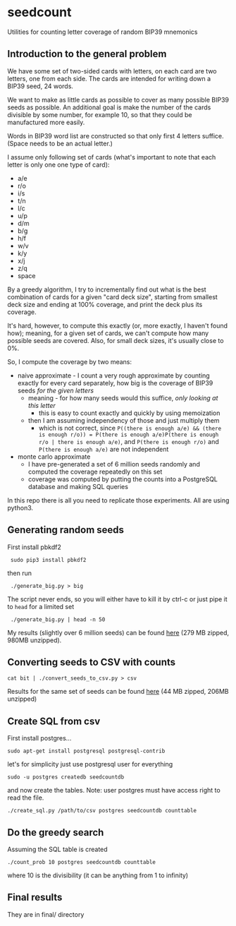 # seedcount
Utilities for counting letter coverage of random BIP39 mnemonics 

Introduction to the general problem
---

We have some set of two-sided cards with letters, on each card are two letters, one from each side. The cards are intended for writing down a BIP39 seed, 24 words.

We want to make as little cards as possible to cover as many possible BIP39 seeds as possible. An additional goal is make the number of the cards divisible by some number, for example 10, so that they could be manufactured more easily.

Words in BIP39 word list are constructed so that only first 4 letters suffice. (Space needs to be an actual letter.)

I assume only following set of cards (what's important to note that each letter is only one one type of card):

* a/e
* r/o
* i/s
* t/n
* l/c
* u/p
* d/m
* b/g
* h/f
* w/v
* k/y
* x/j
* z/q
* space 

By a greedy algorithm, I try to incrementally find out what is the best combination of cards for a given "card deck size", starting from smallest deck size and ending at 100% coverage, and print the deck plus its coverage.

It's hard, however, to compute this exactly (or, more exactly, I haven't found how); meaning, for a given set of cards, we can't compute how many possible seeds are covered. Also, for small deck sizes, it's usually close to 0%.

So, I compute the coverage by two means:

* naive approximate - I count a very rough approximate by counting exactly for every card separately, how big is the coverage of BIP39 seeds *for the given letters*
  * meaning - for how many seeds would this suffice, *only looking at this letter*
    * this is easy to count exactly and quickly by using memoization
  * then I am assuming independency of those and just multiply them
    * which is not correct, since `P((there is enough a/e) && (there is enough r/o)) = P(there is enough a/e)P(there is enough r/o | there is enough a/e)`, and `P(there is enough r/o)` and `P(there is enough a/e)` are not independent
* monte carlo approximate
  * I have pre-generated a set of 6 million seeds randomly and computed the coverage repeatedly on this set
  * coverage was computed by putting the counts into a PostgreSQL database and making SQL queries 

In this repo there is all you need to replicate those experiments. All are using python3.

Generating random seeds
---
First install pbkdf2

     sudo pip3 install pbkdf2

then run 
    
     ./generate_big.py > big

The script never ends, so you will either have to kill it by ctrl-c or just pipe it to `head` for a limited set

     ./generate_big.py | head -n 50

My results (slightly over 6 million seeds) can be found [here](https://dl.dropboxusercontent.com/u/12170550/counting/big_seeds.tar.xz) (279 MB zipped, 980MB unzipped).

Converting seeds to CSV with counts
---

    cat bit | ./convert_seeds_to_csv.py > csv

Results for the same set of seeds can be found [here](https://dl.dropboxusercontent.com/u/12170550/counting/big_csv.tar.xz) (44 MB zipped, 206MB unzipped)

Create SQL from csv
---

First install postgres...

    sudo apt-get install postgresql postgresql-contrib

let's for simplicity just use postgresql user for everything

    sudo -u postgres createdb seedcountdb

and now create the tables. Note: user postgres must have access right to read the file.

    ./create_sql.py /path/to/csv postgres seedcountdb counttable

Do the greedy search
---
Assuming the SQL table is created

    ./count_prob 10 postgres seedcountdb counttable
    
where 10 is the divisibility (it can be anything from 1 to infinity)

Final results
---

They are in final/ directory

